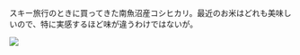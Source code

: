 スキー旅行のときに買ってきた南魚沼産コシヒカリ。最近のお米はどれも美味しいので、特に実感するほど味が違うわけではないが。

![](https://photos.old.apkas.net/medium/202502/20250217-AR500001.webp)
